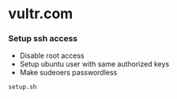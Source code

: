 # vultr.com

### Setup ssh access

- Disable root access 
- Setup ubuntu user with same authorized keys
- Make sudeoers passwordless

```bash
setup.sh
```

